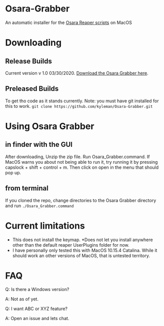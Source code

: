 # Osara-Grabber
An automatic installer for the [Osara Reaper scripts](https://github.com/jcsteh/osara) on MacOS

# Downloading

## Release Builds
Current version v 1.0 03/30/2020.
[Download the Osara Grabber here](https://github.com/kyleman/Osara-Grabber/releases/latest).

## Preleased Builds
To get tho code as it stands currently.
Note: you must have git installed for this to work.
`git clone https://github.com/kyleman/Osara-Grabber.git`

# Using Osara Grabber

## in finder with the GUI
After downloading, Unzip the zip file. Run Osara_Grabber.command. If MacOS warns you about not being able to run it, try running it by pressing capslock + shift + control + m. Then click on open in the menu that should pop up.

## from terminal
If you cloned the repo, change directories to the Osara Grabber directory and run `./Osara_Grabber.command`

# Current limitations
* This does not install the keymap.
*Does not let you install anywhere other than the default reaper UserPlugins folder for now.
* I have personally only tested this with MacOS 10.15.4 Catalina. While it should work an other versions of MacOS, that is untested territory.

# FAQ
Q: Is there a Windows version?

A: Not as of yet.

Q: I want ABC or XYZ feature?

A: Open an issue and lets chat.